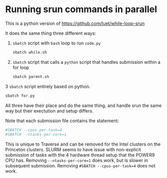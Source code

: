 # Running srun commands in parallel

This is a python version of https://github.com/luet/while-loop-srun

It does the same thing three different ways:


1. `sbatch` script with `bash` loop to run `code.py`
   ```bash
   sbatch while.sh
   ```
2. `sbatch` script that calls a `python` script that handles
   submission within a for loop
   ```bash
   sbatch parent.sh
   ```
3 `sbatch` script entirely based on python.
   ```bash
   sbatch for.py
   ```
    
All three have their place and do the same thing, and handle srun the same
way but their exectution and setup differs.

Note that each submission file contains the statement:
```bash
#SBATCH --cpus-per-task=4
#SBATCH --ntasks-per-core=1
```
This is unique to Traverse and can be removed for the Intel clusters on the Princeton clusters.
SLURM seems to have issue with non-explicit submission of tasks with the 4 hardware thread setup
that the POWER9 CPU has. Removing `--ntasks-per-core=1` does work, but is slower in subsequent
submission. Removing `#SBATCH --cpus-per-task=4` does not work.